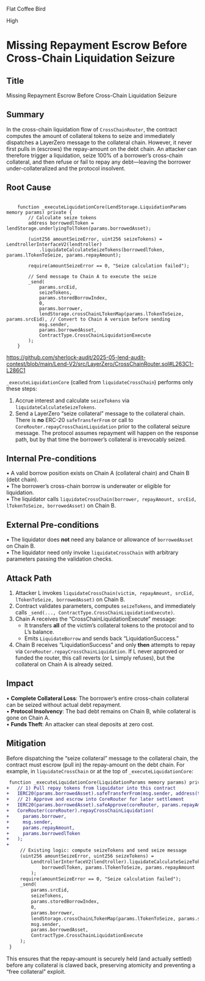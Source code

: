 Flat Coffee Bird

High

# Missing Repayment Escrow Before Cross-Chain Liquidation Seizure

## Title  
Missing Repayment Escrow Before Cross-Chain Liquidation Seizure

## Summary  
In the cross-chain liquidation flow of `CrossChainRouter`, the contract computes the amount of collateral tokens to seize and immediately dispatches a LayerZero message to the collateral chain. However, it never first pulls in (escrows) the repay-amount on the debt chain. An attacker can therefore trigger a liquidation, seize 100% of a borrower’s cross-chain collateral, and then refuse or fail to repay any debt—leaving the borrower under-collateralized and the protocol insolvent.

## Root Cause  

```solidity

    function _executeLiquidationCore(LendStorage.LiquidationParams memory params) private {
        // Calculate seize tokens
        address borrowedlToken = lendStorage.underlyingTolToken(params.borrowedAsset);

        (uint256 amountSeizeError, uint256 seizeTokens) = LendtrollerInterfaceV2(lendtroller)
            .liquidateCalculateSeizeTokens(borrowedlToken, params.lTokenToSeize, params.repayAmount);

        require(amountSeizeError == 0, "Seize calculation failed");

        // Send message to Chain A to execute the seize
        _send(
            params.srcEid,
            seizeTokens,
            params.storedBorrowIndex,
            0,
            params.borrower,
            lendStorage.crossChainLTokenMap(params.lTokenToSeize, params.srcEid), // Convert to Chain A version before sending
            msg.sender,
            params.borrowedAsset,
            ContractType.CrossChainLiquidationExecute
        );
    }

```
https://github.com/sherlock-audit/2025-05-lend-audit-contest/blob/main/Lend-V2/src/LayerZero/CrossChainRouter.sol#L263C1-L286C1

`_executeLiquidationCore` (called from `liquidateCrossChain`) performs only these steps:  
 1. Accrue interest and calculate `seizeTokens` via `liquidateCalculateSeizeTokens`.  
 2. Send a LayerZero “seize collateral” message to the collateral chain.  
There is **no** ERC-20 `safeTransferFrom` or call to `CoreRouter.repayCrossChainLiquidation` prior to the collateral seizure message. The protocol assumes repayment will happen on the response path, but by that time the borrower’s collateral is irrevocably seized.

## Internal Pre-conditions  
  • A valid borrow position exists on Chain A (collateral chain) and Chain B (debt chain).  
  • The borrower’s cross-chain borrow is underwater or eligible for liquidation.  
  • The liquidator calls `liquidateCrossChain(borrower, repayAmount, srcEid, lTokenToSeize, borrowedAsset)` on Chain B.

## External Pre-conditions  
  • The liquidator does **not** need any balance or allowance of `borrowedAsset` on Chain B.  
  • The liquidator need only invoke `liquidateCrossChain` with arbitrary parameters passing the validation checks.  

## Attack Path  
1. Attacker L invokes `liquidateCrossChain(victim, repayAmount, srcEid, lTokenToSeize, borrowedAsset)` on Chain B.  
2. Contract validates parameters, computes `seizeTokens`, and immediately calls `_send(..., ContractType.CrossChainLiquidationExecute)`.  
3. Chain A receives the “CrossChainLiquidationExecute” message:  
   - It transfers **all** of the victim’s collateral tokens to the protocol and to L’s balance.  
   - Emits `LiquidateBorrow` and sends back “LiquidationSuccess.”  
4. Chain B receives “LiquidationSuccess” and only **then** attempts to repay via `CoreRouter.repayCrossChainLiquidation`. If L never approved or funded the router, this call reverts (or L simply refuses), but the collateral on Chain A is already seized.  

## Impact  
  • **Complete Collateral Loss**: The borrower’s entire cross-chain collateral can be seized without actual debt repayment.  
  • **Protocol Insolvency**: The bad debt remains on Chain B, while collateral is gone on Chain A.  
  • **Funds Theft**: An attacker can steal deposits at zero cost.  

## Mitigation  
Before dispatching the “seize collateral” message to the collateral chain, the contract must escrow (pull in) the repay-amount on the debt chain. For example, in `liquidateCrossChain` or at the top of `_executeLiquidationCore`:

```diff
 function _executeLiquidationCore(LiquidationParams memory params) private {
+   // 1) Pull repay tokens from liquidator into this contract
+   IERC20(params.borrowedAsset).safeTransferFrom(msg.sender, address(this), params.repayAmount);
+   // 2) Approve and escrow into CoreRouter for later settlement
+   IERC20(params.borrowedAsset).safeApprove(coreRouter, params.repayAmount);
+   CoreRouter(coreRouter).repayCrossChainLiquidation(
+     params.borrower,
+     msg.sender,
+     params.repayAmount,
+     params.borrowedlToken
+   );
+
     // Existing logic: compute seizeTokens and send seize message
     (uint256 amountSeizeError, uint256 seizeTokens) =
         LendtrollerInterfaceV2(lendtroller).liquidateCalculateSeizeTokens(
             borrowedlToken, params.lTokenToSeize, params.repayAmount
         );
     require(amountSeizeError == 0, "Seize calculation failed");
     _send(
         params.srcEid,
         seizeTokens,
         params.storedBorrowIndex,
         0,
         params.borrower,
         lendStorage.crossChainLTokenMap(params.lTokenToSeize, params.srcEid),
         msg.sender,
         params.borrowedAsset,
         ContractType.CrossChainLiquidationExecute
     );
 }
```

This ensures that the repay-amount is securely held (and actually settled) before any collateral is clawed back, preserving atomicity and preventing a “free collateral” exploit.